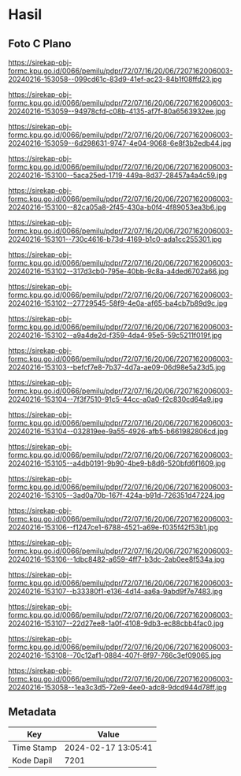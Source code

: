 # Hasil

## Foto C Plano

https://sirekap-obj-formc.kpu.go.id/0066/pemilu/pdpr/72/07/16/20/06/7207162006003-20240216-153058--099cd61c-83d9-41ef-ac23-84b1f08ffd23.jpg

https://sirekap-obj-formc.kpu.go.id/0066/pemilu/pdpr/72/07/16/20/06/7207162006003-20240216-153059--94978cfd-c08b-4135-af7f-80a6563932ee.jpg

https://sirekap-obj-formc.kpu.go.id/0066/pemilu/pdpr/72/07/16/20/06/7207162006003-20240216-153059--6d298631-9747-4e04-9068-6e8f3b2edb44.jpg

https://sirekap-obj-formc.kpu.go.id/0066/pemilu/pdpr/72/07/16/20/06/7207162006003-20240216-153100--5aca25ed-1719-449a-8d37-28457a4a4c59.jpg

https://sirekap-obj-formc.kpu.go.id/0066/pemilu/pdpr/72/07/16/20/06/7207162006003-20240216-153100--82ca05a8-2f45-430a-b0f4-4f89053ea3b6.jpg

https://sirekap-obj-formc.kpu.go.id/0066/pemilu/pdpr/72/07/16/20/06/7207162006003-20240216-153101--730c4616-b73d-4169-b1c0-ada1cc255301.jpg

https://sirekap-obj-formc.kpu.go.id/0066/pemilu/pdpr/72/07/16/20/06/7207162006003-20240216-153102--317d3cb0-795e-40bb-9c8a-a4ded6702a66.jpg

https://sirekap-obj-formc.kpu.go.id/0066/pemilu/pdpr/72/07/16/20/06/7207162006003-20240216-153102--27729545-58f9-4e0a-af65-ba4cb7b89d9c.jpg

https://sirekap-obj-formc.kpu.go.id/0066/pemilu/pdpr/72/07/16/20/06/7207162006003-20240216-153102--a9a4de2d-f359-4da4-95e5-59c5211f019f.jpg

https://sirekap-obj-formc.kpu.go.id/0066/pemilu/pdpr/72/07/16/20/06/7207162006003-20240216-153103--befcf7e8-7b37-4d7a-ae09-06d98e5a23d5.jpg

https://sirekap-obj-formc.kpu.go.id/0066/pemilu/pdpr/72/07/16/20/06/7207162006003-20240216-153104--7f3f7510-91c5-44cc-a0a0-f2c830cd64a9.jpg

https://sirekap-obj-formc.kpu.go.id/0066/pemilu/pdpr/72/07/16/20/06/7207162006003-20240216-153104--032819ee-9a55-4926-afb5-b661982806cd.jpg

https://sirekap-obj-formc.kpu.go.id/0066/pemilu/pdpr/72/07/16/20/06/7207162006003-20240216-153105--a4db0191-9b90-4be9-b8d6-520bfd6f1609.jpg

https://sirekap-obj-formc.kpu.go.id/0066/pemilu/pdpr/72/07/16/20/06/7207162006003-20240216-153105--3ad0a70b-167f-424a-b91d-726351d47224.jpg

https://sirekap-obj-formc.kpu.go.id/0066/pemilu/pdpr/72/07/16/20/06/7207162006003-20240216-153106--f1247ce1-6788-4521-a69e-f035f42f53b1.jpg

https://sirekap-obj-formc.kpu.go.id/0066/pemilu/pdpr/72/07/16/20/06/7207162006003-20240216-153106--1dbc8482-a659-4ff7-b3dc-2ab0ee8f534a.jpg

https://sirekap-obj-formc.kpu.go.id/0066/pemilu/pdpr/72/07/16/20/06/7207162006003-20240216-153107--b33380f1-e136-4d14-aa6a-9abd9f7e7483.jpg

https://sirekap-obj-formc.kpu.go.id/0066/pemilu/pdpr/72/07/16/20/06/7207162006003-20240216-153107--22d27ee8-1a0f-4108-9db3-ec88cbb4fac0.jpg

https://sirekap-obj-formc.kpu.go.id/0066/pemilu/pdpr/72/07/16/20/06/7207162006003-20240216-153108--70c12af1-0884-407f-8f97-766c3ef09065.jpg

https://sirekap-obj-formc.kpu.go.id/0066/pemilu/pdpr/72/07/16/20/06/7207162006003-20240216-153058--1ea3c3d5-72e9-4ee0-adc8-9dcd944d78ff.jpg


## Metadata

| Key        | Value               |
| ---------- | ------------------- |
| Time Stamp | 2024-02-17 13:05:41 |
| Kode Dapil | 7201                |



